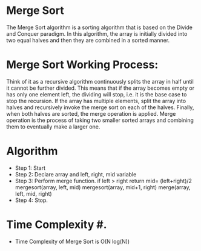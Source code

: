 # Merge Sort #
The Merge Sort algorithm is a sorting algorithm that is based on the Divide and Conquer paradigm. In this algorithm, the array is initially divided into two equal halves and then they are combined in a sorted manner.


# Merge Sort Working Process: #
Think of it as a recursive algorithm continuously splits the array in half until it cannot be further divided. This means that if the array becomes empty or has only one element left, the dividing will stop, i.e. it is the base case to stop the recursion. If the array has multiple elements, split the array into halves and recursively invoke the merge sort on each of the halves. Finally, when both halves are sorted, the merge operation is applied. Merge operation is the process of taking two smaller sorted arrays and combining them to eventually make a larger one.

# Algorithm #
* Step 1: Start
* Step 2: Declare array and left, right, mid variable
* Step 3: Perform merge function.
    if left > right
        return
    mid= (left+right)/2
    mergesort(array, left, mid)
    mergesort(array, mid+1, right)
    merge(array, left, mid, right)
* Step 4: Stop.

# Time Complexity #.
* Time Complexity of Merge Sort is O(N log(N)) 